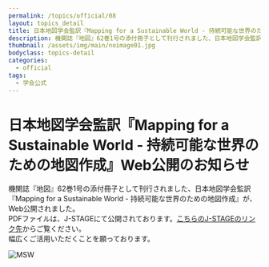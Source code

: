 ```yaml
---
permalink: /topics/official/08
layout: topics_detail
title: 日本地図学会監訳『Mapping for a Sustainable World - 持続可能な世界のための地図作成』Web公開のお知らせ
description: 機関誌『地図』62巻1号の添付冊子として刊行されました、日本地図学会監訳『Mapping for a Sustainable World - 持続可能な世界のための地図作成』が、Web公開されました。
thumbnail: /assets/img/main/noimage01.jpg
bodyclass: topics-detail
categories:
  - official
tags:
  - 学会公式
---
```


# 日本地図学会監訳『Mapping for a Sustainable World - 持続可能な世界のための地図作成』Web公開のお知らせ

機関誌『地図』62巻1号の添付冊子として刊行されました、日本地図学会監訳『Mapping for a Sustainable World - 持続可能な世界のための地図作成』が、Web公開されました。<br>
PDFファイルは、J-STAGEにて公開されております。<a href="https://doi.org/10.11212/jjca.62.1_AP1">こちらのJ-STAGEのリンク先</a>からご覧ください。<br>
幅広くご活用いただくことを願っております。

<p class="main-image"><img src="https://jcacj.org/assets/img/topics/MSW.jpg" alt="MSW" class="w-100" /></p>
